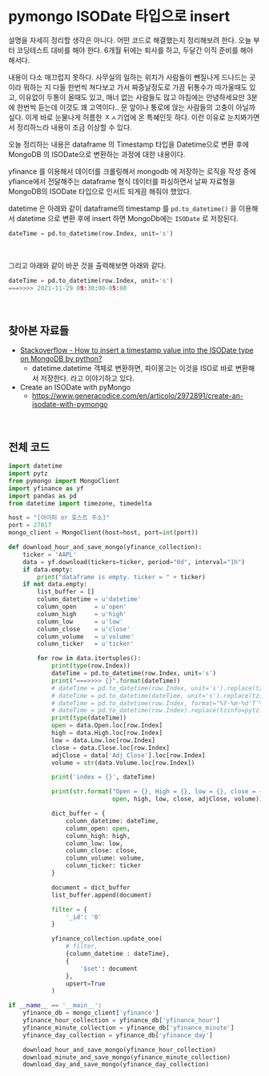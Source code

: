 # pymongo ISODate 타입으로 insert

설명을 자세히 정리할 생각은 아니다. 어떤 코드로 해결했는지 정리해보려 한다. 오늘 부터 코딩테스트 대비를 해야 한다. 6개월 뒤에는 퇴사를 하고, 두달간 이직 준비를 해야 해서다.<br>

내용이 다소 매끄럽지 못하다. 사무실의 일하는 위치가 사람들이 뺀질나게 드나드는 곳이라 뭐하는 지 다들 한번씩 쳐다보고 가서 짜증날정도로 가끔 뒤통수가 따가울때도 있고, 이유없이 두통이 올때도 있고, 매너 없는 사람들도 많고 아침에는 안녕하세요만 3분에 한번씩 듣는데 이것도 꽤 고역이다.. 문 앞이나 통로에 앉는 사람들의 고충이 아닐까 싶다. 이게 바로 눈물나게 허름한 ㅈㅅ기업에 온 특혜인듯 하다. 이런 이유로 눈치봐가면서 정리하느라 내용이 조금 이상할 수 있다.<br>

오늘 정리하는 내용은 dataframe 의 Timestamp 타입을 Datetime으로 변환 후에 MongoDB 의 ISODate으로 변환하는 과정에 대한 내용이다.<br>

yfinance 를 이용해서 데이터를 크롤링해서 mongodb 에 저장하는 로직을 작성 중에 yfiance에서 전달해주는 dataframe 형식 데이터를 파싱하면서 날짜 자료형을 MongoDB의 ISODate 타입으로 인서트 되게끔 해줘야 했었다.<br>

datetime 은 아래와 같이 dataframe의 timestamp 를 `pd.to_datetime()` 을 이용해서 datetime 으로 변환 후에 insert 하면 MongoDb에는 `ISODate` 로 저장된다.<br>

```python
dateTime = pd.to_datetime(row.Index, unit='s')
```

<br>

그리고 아래와 같이 바꾼 것을 출력해보면 아래와 같다.

```python
dateTime = pd.to_datetime(row.Index, unit='s')
===>>>> 2021-11-29 09:30:00-05:00
```

<br>

## 찾아본 자료들

- [Stackoverflow - How to insert a timestamp value into the ISODate type on MongoDB by python?](https://stackoverflow.com/questions/35623472/how-to-insert-a-timestamp-value-into-the-isodate-type-on-mongodb-by-python)
  - datetime.datetime 객체로 변환하면, 파이몽고는 이것을 ISO로 바로 변환해서 저장한다. 라고 이야기하고 있다.
- Create an ISODate with pyMongo
  - https://www.generacodice.com/en/articolo/2972891/create-an-isodate-with-pymongo 

<br>

## 전체 코드

```python
import datetime
import pytz
from pymongo import MongoClient
import yfinance as yf
import pandas as pd
from datetime import timezone, timedelta

host = "[아이피 or 호스트 주소]"
port = 27017
mongo_client = MongoClient(host=host, port=int(port))

def download_hour_and_save_mongo(yfinance_collection):
    ticker = 'AAPL'
    data = yf.download(tickers=ticker, period="0d", interval="1h")
    if data.empty:
        print("dataframe is empty. ticker = " + ticker)
    if not data.empty:
        list_buffer = []
        column_datetime = u'datetime'
        column_open     = u'open'
        column_high     = u'high'
        column_low      = u'low'
        column_close    = u'close'
        column_volume   = u'volume'
        column_ticker   = u'ticker'

        for row in data.itertuples():
            print(type(row.Index))
            dateTime = pd.to_datetime(row.Index, unit='s')
            print("===>>>> {}".format(dateTime))
            # dateTime = pd.to_datetime(row.Index, unit='s').replace(tzinfo=pytz.timezone('America/New_York'))
            # dateTime = pd.to_datetime(dateTime, unit='s').replace(tzinfo=pytz.timezone('America/New_York')).strftime('%Y-%m-%d %H:%M:%S%Z')
            # dateTime = pd.to_datetime(row.Index, format="%Y-%m-%d'T'%H:%M:%S%Z").isoformat()
            # dateTime = pd.to_datetime(row.Index).replace(tzinfo=pytz.timezone('America/New_York')).strftime("%Y-%m-%d %H:%M:%S%Z")
            print(type(dateTime))
            open = data.Open.loc[row.Index]
            high = data.High.loc[row.Index]
            low = data.Low.loc[row.Index]
            close = data.Close.loc[row.Index]
            adjClose = data['Adj Close'].loc[row.Index]
            volume = str(data.Volume.loc[row.Index])

            print('index = {}', dateTime)

            print(str.format("Open = {}, High = {}, low = {}, close = {}, Adj Close = {}, volume = {} ",
                             open, high, low, close, adjClose, volume))

            dict_buffer = {
                column_datetime: dateTime,
                column_open: open,
                column_high: high,
                column_low: low,
                column_close: close,
                column_volume: volume,
                column_ticker: ticker
            }

            document = dict_buffer
            list_buffer.append(document)

            filter = {
                '_id': '0'
            }

            yfinance_collection.update_one(
                # filter,
                {column_datetime : dateTime},
                {
                    '$set': document
                },
                upsert=True
            )

if __name__ == '__main__':
    yfinance_db = mongo_client['yfinance']
    yfinance_hour_collection = yfinance_db['yfinance_hour']
    yfinance_minute_collection = yfinance_db['yfinance_minute']
    yfinance_day_collection = yfinance_db['yfinance_day']

    download_hour_and_save_mongo(yfinance_hour_collection)
    download_minute_and_save_mongo(yfinance_minute_collection)
    download_day_and_save_mongo(yfinance_day_collection)
    
```

